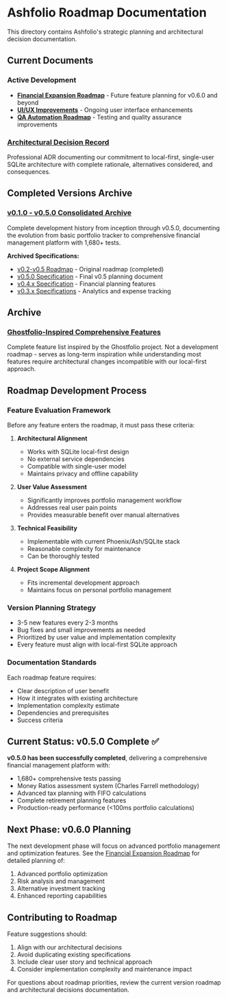 # Ashfolio Roadmap Documentation

This directory contains Ashfolio's strategic planning and architectural decision documentation.

## Current Documents

### Active Development

- **[Financial Expansion Roadmap](financial-expansion-roadmap.md)** - Future feature planning for v0.6.0 and beyond
- **[UI/UX Improvements](ui-ux-improvements.md)** - Ongoing user interface enhancements
- **[QA Automation Roadmap](qa-automation-roadmap.md)** - Testing and quality assurance improvements

### [Architectural Decision Record](../architecture/adr-001-local-first-architecture.md)

Professional ADR documenting our commitment to local-first, single-user SQLite architecture with complete rationale, alternatives considered, and consequences.

## Completed Versions Archive

### [v0.1.0 - v0.5.0 Consolidated Archive](../archive/v0.1-v0.5-consolidated-archive.md)

Complete development history from inception through v0.5.0, documenting the evolution from basic portfolio tracker to comprehensive financial management platform with 1,680+ tests.

**Archived Specifications:**
- [v0.2-v0.5 Roadmap](../archive/v0.2-v0.5-roadmap.md) - Original roadmap (completed)
- [v0.5.0 Specification](../archive/v0.5.0-specification.md) - Final v0.5 planning document
- [v0.4.x Specification](../archive/v0.4.x-specification.md) - Financial planning features
- [v0.3.x Specifications](../archive/) - Analytics and expense tracking

## Archive

### [Ghostfolio-Inspired Comprehensive Features](../archive/ghostfolio-inspired-comprehensive-features.md)

Complete feature list inspired by the Ghostfolio project. Not a development roadmap - serves as long-term inspiration while understanding most features require architectural changes incompatible with our local-first approach.

## Roadmap Development Process

### Feature Evaluation Framework

Before any feature enters the roadmap, it must pass these criteria:

1. **Architectural Alignment**
   - Works with SQLite local-first design
   - No external service dependencies
   - Compatible with single-user model
   - Maintains privacy and offline capability

2. **User Value Assessment**
   - Significantly improves portfolio management workflow
   - Addresses real user pain points
   - Provides measurable benefit over manual alternatives

3. **Technical Feasibility**
   - Implementable with current Phoenix/Ash/SQLite stack
   - Reasonable complexity for maintenance
   - Can be thoroughly tested

4. **Project Scope Alignment**
   - Fits incremental development approach
   - Maintains focus on personal portfolio management

### Version Planning Strategy

- 3-5 new features every 2-3 months
- Bug fixes and small improvements as needed
- Prioritized by user value and implementation complexity
- Every feature must align with local-first SQLite approach

### Documentation Standards

Each roadmap feature requires:
- Clear description of user benefit
- How it integrates with existing architecture
- Implementation complexity estimate
- Dependencies and prerequisites
- Success criteria

## Current Status: v0.5.0 Complete ✅

**v0.5.0 has been successfully completed**, delivering a comprehensive financial management platform with:
- 1,680+ comprehensive tests passing
- Money Ratios assessment system (Charles Farrell methodology)
- Advanced tax planning with FIFO calculations
- Complete retirement planning features
- Production-ready performance (<100ms portfolio calculations)

## Next Phase: v0.6.0 Planning

The next development phase will focus on advanced portfolio management and optimization features. See the [Financial Expansion Roadmap](financial-expansion-roadmap.md) for detailed planning of:

1. Advanced portfolio optimization
2. Risk analysis and management
3. Alternative investment tracking
4. Enhanced reporting capabilities

## Contributing to Roadmap

Feature suggestions should:

1. Align with our architectural decisions
2. Avoid duplicating existing specifications
3. Include clear user story and technical approach
4. Consider implementation complexity and maintenance impact

For questions about roadmap priorities, review the current version roadmap and architectural decisions documentation.
